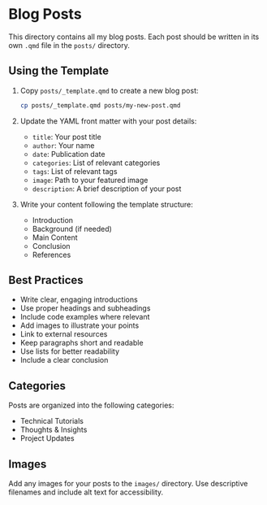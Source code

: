 # Blog Posts

This directory contains all my blog posts. Each post should be written in its own `.qmd` file in the `posts/` directory.

## Using the Template

1. Copy `posts/_template.qmd` to create a new blog post:
   ```bash
   cp posts/_template.qmd posts/my-new-post.qmd
   ```

2. Update the YAML front matter with your post details:
   - `title`: Your post title
   - `author`: Your name
   - `date`: Publication date
   - `categories`: List of relevant categories
   - `tags`: List of relevant tags
   - `image`: Path to your featured image
   - `description`: A brief description of your post

3. Write your content following the template structure:
   - Introduction
   - Background (if needed)
   - Main Content
   - Conclusion
   - References

## Best Practices

- Write clear, engaging introductions
- Use proper headings and subheadings
- Include code examples where relevant
- Add images to illustrate your points
- Link to external resources
- Keep paragraphs short and readable
- Use lists for better readability
- Include a clear conclusion

## Categories

Posts are organized into the following categories:
- Technical Tutorials
- Thoughts & Insights
- Project Updates

## Images

Add any images for your posts to the `images/` directory. Use descriptive filenames and include alt text for accessibility. 